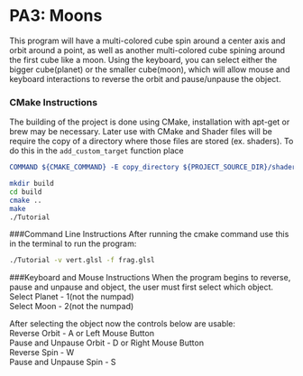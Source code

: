 # PA3: Moons

This program will have a multi-colored cube spin around a center axis and orbit around a point, as well as another multi-colored cube spining around the first cube like a moon. Using the keyboard, you can select either the bigger cube(planet) or the smaller cube(moon), which will allow mouse and keyboard interactions to reverse the orbit and pause/unpause the object.

### CMake Instructions
The building of the project is done using CMake, installation with apt-get or brew may be necessary. Later use with CMake and Shader files will be require the copy of a directory where those files are stored (ex. shaders). To do this in the ```add_custom_target``` function place 
```cmake
COMMAND ${CMAKE_COMMAND} -E copy_directory ${PROJECT_SOURCE_DIR}/shaders/ ${CMAKE_CURRENT_BINARY_DIR}/shaders
```

```bash
mkdir build
cd build
cmake ..
make
./Tutorial
```

###Command Line Instructions
After running the cmake command use this in the terminal to run the program:
```bash
./Tutorial -v vert.glsl -f frag.glsl
```

###Keyboard and Mouse Instructions
When the program begins to reverse, pause and unpause and object, the user must first select which object. <br />
Select Planet - 1(not the numpad) <br />
Select Moon - 2(not the numpad) <br />

After selecting the object now the controls below are usable: <br />
Reverse Orbit - A or Left Mouse Button <br />
Pause and Unpause Orbit - D or Right Mouse Button <br />
Reverse Spin - W <br />
Pause and Unpause Spin - S <br />
